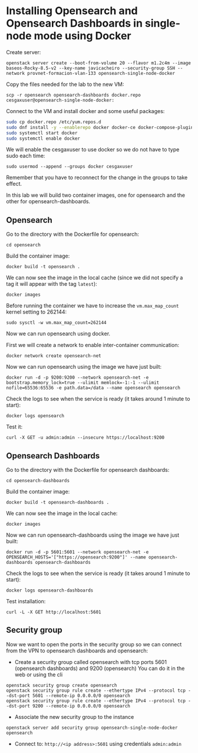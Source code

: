 # Installing Opensearch and Opensearch Dashboards in single-node mode using Docker

Create server:
```
openstack server create --boot-from-volume 20 --flavor m1.2c4m --image baseos-Rocky-8.5-v2 --key-name javicacheiro --security-group SSH --network provnet-formacion-vlan-133 opensearch-single-node-docker
```

Copy the files needed for the lab to the new VM:
```
scp -r opensearch opensearch-dashboards docker.repo cesgaxuser@opensearch-single-node-docker:
```

Connect to the VM and install docker and some useful packages:
```bash
sudo cp docker.repo /etc/yum.repos.d
sudo dnf install -y --enablerepo docker docker-ce docker-compose-plugin bash-completion vim
sudo systemctl start docker
sudo systemctl enable docker
```

We will enable the cesgaxuser to use docker so we do not have to type sudo each time:
```
sudo usermod --append --groups docker cesgaxuser
```
Remember that you have to reconnect for the change in the groups to take effect.

In this lab we will build two container images, one for opensearch and the other for opensearch-dashboards.

## Opensearch
Go to the directory with the Dockerfile for opensearch:
```
cd opensearch
```

Build the container image:
```
docker build -t opensearch .
```

We can now see the image in the local cache (since we did not specify a tag it will appear with the tag `latest`):
```
docker images
```

Before running the container we have to increase the `vm.max_map_count` kernel setting to 262144:
```
sudo sysctl -w vm.max_map_count=262144
```

Now we can run opensearch using docker.

First we will create a network to enable inter-container communication:
```
docker network create opensearch-net
```

Now we can run opensearch using the image we have just built:
```
docker run -d -p 9200:9200 --network opensearch-net -e bootstrap.memory_lock=true --ulimit memlock=-1:-1 --ulimit nofile=65536:65536 -e path.data=/data --name opensearch opensearch
```

Check the logs to see when the service is ready (it takes around 1 minute to start):
```
docker logs opensearch
```

Test it:
```
curl -X GET -u admin:admin --insecure https://localhost:9200
```

## Opensearch Dashboards
Go to the directory with the Dockerfile for opensearch dashboards:
```
cd opensearch-dashboards
```

Build the container image:
```
docker build -t opensearch-dashboards .
```

We can now see the image in the local cache:
```
docker images
```

Now we can run opensearch-dashboards using the image we have just built:
```
docker run -d -p 5601:5601 --network opensearch-net -e OPENSEARCH_HOSTS='["https://opensearch:9200"]' --name opensearch-dashboards opensearch-dashboards
```

Check the logs to see when the service is ready (it takes around 1 minute to start):
```
docker logs opensearch-dashboards
```

Test installation:
```
curl -L -X GET http://localhost:5601
```

## Security group
Now we want to open the ports in the security group so we can connect from the VPN to opensearch dashboards and opensearch:
- Create a security group called opensearch with tcp ports 5601 (opensearch dashboards) and 9200 (opensearch)
  You can do it in the web or using the cli
```
openstack security group create opensearch
openstack security group rule create --ethertype IPv4 --protocol tcp --dst-port 5601 --remote-ip 0.0.0.0/0 opensearch
openstack security group rule create --ethertype IPv4 --protocol tcp --dst-port 9200 --remote-ip 0.0.0.0/0 opensearch
```
- Associate the new security group to the instance
```
openstack server add security group opensearch-single-node-docker opensearch
```
- Connect to: `http://<ip address>:5601` using credentials `admin:admin`
